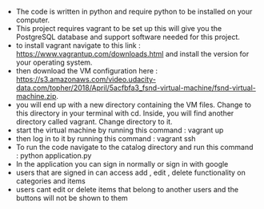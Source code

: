 - The code is written in python and require python to be installed on your computer.
- This project requires vagrant to be set up this will give you the PostgreSQL database and support software needed for this project.
- to install vagrant navigate to this link : https://www.vagrantup.com/downloads.html and install the version for your operating system.
- then download the VM configuration here : https://s3.amazonaws.com/video.udacity-data.com/topher/2018/April/5acfbfa3_fsnd-virtual-machine/fsnd-virtual-machine.zip.
- you will end up with a new directory containing the VM files. Change to this directory in your terminal with cd. Inside, you will find another directory called vagrant. Change directory to it.
- start the virtual machine by running this command : vagrant up
- then log in to it by running this command : vagrant ssh
- To run the code navigate to the catalog directory and run this command : python application.py
- In the application you can sign in normally or sign in with google
- users that are signed in can access add , edit , delete functionality on categories and items
- users cant edit or delete items that belong to another users and the buttons will not be shown
to them
